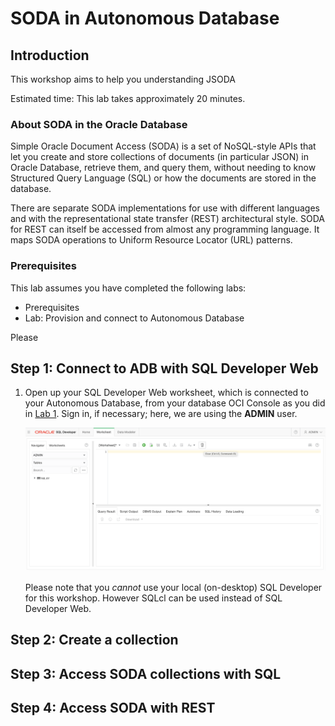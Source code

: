 # SODA in Autonomous Database

## **Introduction**

This workshop aims to help you understanding JSODA

Estimated time: This lab takes approximately 20 minutes.

### About SODA in the Oracle Database

Simple Oracle Document Access (SODA) is a set of NoSQL-style APIs that let you create and store collections of documents (in particular JSON) in Oracle Database, retrieve them, and query them, without needing to know Structured Query Language (SQL) or how the documents are stored in the database.

There are separate SODA implementations for use with different languages and with the representational state transfer (REST) architectural style. SODA for REST can itself be accessed from almost any programming language. It maps SODA operations to Uniform Resource Locator (URL) patterns.

### Prerequisites

This lab assumes you have completed the following labs:
* Prerequisites
* Lab: Provision and connect to Autonomous Database

Please 

## **Step 1**: Connect to ADB with SQL Developer Web
1.  Open up your SQL Developer Web worksheet, which is connected to your Autonomous Database, from your database OCI Console as you did in [Lab 1](?lab=lab-1-provision-connect-autonomous#STEP3:ConnecttoyourADBwithSQLDeveloperWeb). Sign in, if necessary; here, we are using the **ADMIN** user.

    ![](./images/ClearSDW.png " " )


    Please note that you <i>cannot</i> use your local (on-desktop) SQL Developer for this workshop. 
    However SQLcl can be used instead of SQL Developer Web.

## **Step 2**: Create a collection

## **Step 3**: Access SODA collections with SQL

## **Step 4**: Access SODA with REST 

